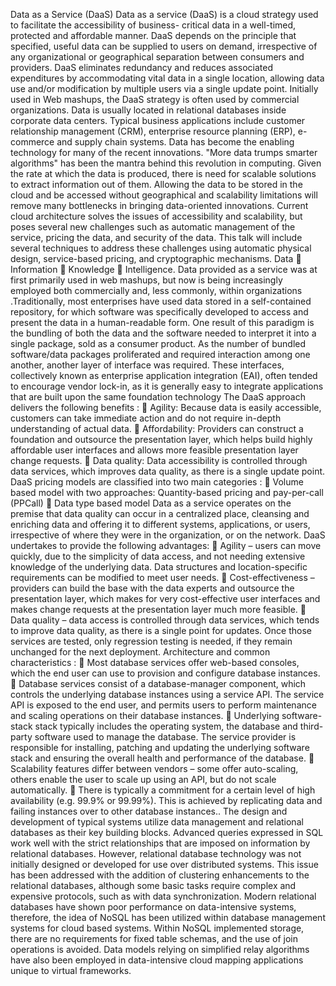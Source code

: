 Data as a Service (DaaS)
Data as a service (DaaS) is a cloud strategy used to facilitate the accessibility of business-
critical data in a well-timed, protected and affordable manner. DaaS depends on the principle that
specified, useful data can be supplied to users on demand, irrespective of any organizational or
geographical separation between consumers and providers.
DaaS eliminates redundancy and reduces associated expenditures by accommodating vital
data in a single location, allowing data use and/or modification by multiple users via a single update
point. Initially used in Web mashups, the DaaS strategy is often used by commercial organizations.
Data is usually located in relational databases inside corporate data centers. Typical business
applications include customer relationship management (CRM), enterprise resource planning (ERP),
e-commerce and supply chain systems.
Data has become the enabling technology for many of the recent innovations. "More data trumps
smarter algorithms" has been the mantra behind this revolution in computing. Given the rate at which
the data is produced, there is need for scalable solutions to extract information out of them. Allowing
the data to be stored in the cloud and be accessed without geographical and scalability limitations will
remove many bottlenecks in bringing data-oriented innovations. Current cloud architecture solves the
issues of accessibility and scalability, but poses several new challenges such as automatic
management of the service, pricing the data, and security of the data. This talk will include several
techniques to address these challenges using automatic physical design, service-based pricing, and
cryptographic mechanisms. Data  Information  Knowledge  Intelligence.
Data provided as a service was at first primarily used in web mashups, but now is being
increasingly employed both commercially and, less commonly, within organizations .Traditionally, most
enterprises have used data stored in a self-contained repository, for which software was specifically
developed to access and present the data in a human-readable form. One result of this paradigm is
the bundling of both the data and the software needed to interpret it into a single package, sold as a
consumer product. As the number of bundled software/data packages proliferated and required
interaction among one another, another layer of interface was required. These interfaces, collectively
known as enterprise application integration (EAI), often tended to encourage vendor lock-in, as it is
generally easy to integrate applications that are built upon the same foundation technology
The DaaS approach delivers the following benefits :
 Agility: Because data is easily accessible, customers can take immediate action and do not
require in-depth understanding of actual data.
 Affordability: Providers can construct a foundation and outsource the presentation layer, which
helps build highly affordable user interfaces and allows more feasible presentation layer change
requests.
 Data quality: Data accessibility is controlled through data services, which improves data quality,
as there is a single update point.
DaaS pricing models are classified into two main categories :
 Volume based model with two approaches: Quantity-based pricing and pay-per-call (PPCall)
 Data type based model
Data as a service operates on the premise that data quality can occur in a centralized place,
cleansing and enriching data and offering it to different systems, applications, or users, irrespective of
where they were in the organization, or on the network.
DaaS undertakes to provide the following advantages:
 Agility – users can move quickly, due to the simplicity of data access, and not needing extensive
knowledge of the underlying data. Data structures and location-specific requirements can be
modified to meet user needs.
 Cost-effectiveness – providers can build the base with the data experts and outsource the
presentation layer, which makes for very cost-effective user interfaces and makes change
requests at the presentation layer much more feasible.
 Data quality – data access is controlled through data services, which tends to improve data
quality, as there is a single point for updates. Once those services are tested, only regression
testing is needed, if they remain unchanged for the next deployment.
Architecture and common characteristics :
 Most database services offer web-based consoles, which the end user can use to provision and
configure database instances.
 Database services consist of a database-manager component, which controls the underlying
database instances using a service API. The service API is exposed to the end user, and permits
users to perform maintenance and scaling operations on their database instances.
 Underlying software-stack stack typically includes the operating system, the database and third-
party software used to manage the database. The service provider is responsible for installing,
patching and updating the underlying software stack and ensuring the overall health and
performance of the database.
 Scalability features differ between vendors – some offer auto-scaling, others enable the user to
scale up using an API, but do not scale automatically.
 There is typically a commitment for a certain level of high availability (e.g. 99.9% or 99.99%). This
is achieved by replicating data and failing instances over to other database instances..
The design and development of typical systems utilize data management and relational databases
as their key building blocks. Advanced queries expressed in SQL work well with the strict relationships
that are imposed on information by relational databases. However, relational database technology
was not initially designed or developed for use over distributed systems. This issue has been
addressed with the addition of clustering enhancements to the relational databases, although some
basic tasks require complex and expensive protocols, such as with data synchronization.
Modern relational databases have shown poor performance on data-intensive systems, therefore,
the idea of NoSQL has been utilized within database management systems for cloud based
systems. Within NoSQL implemented storage, there are no requirements for fixed table schemas, and
the use of join operations is avoided. Data models relying on simplified relay algorithms have also
been employed in data-intensive cloud mapping applications unique to virtual frameworks.
